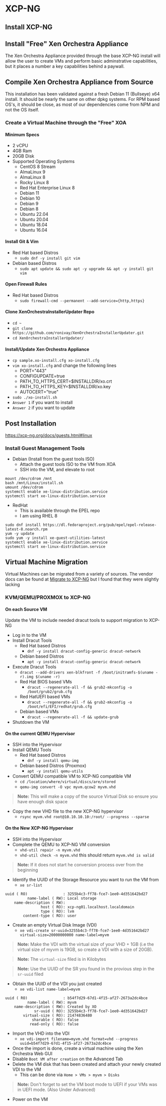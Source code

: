 # XCP-NG

## Install XCP-NG

## Install "Free" Xen Orchestra Appliance
The Xen Orchestra Appliance provided through the base XCP-NG install will allow the user to create VMs and perform basic adminstrative capabilities, but it places a number a key capabilities behind a paywall.

## Compile Xen Orchestra Appliance from Source
This installation has been validated against a fresh Debian 11 (Bullseye) x64 install. It should be nearly the same on other dpkg systems. For RPM based OS's, it should be close, as most of our dependencies come from NPM and not the OS itself.

### Create a Virtual Machine through the "Free" XOA
#### Minimum Specs
- 2 vCPU
- 4GB Ram
- 20GB Disk
- Supported Operating Systems
    - CentOS 8 Stream
    - AlmaLinux 9
    - AlmaLinux 8
    - Rocky Linux 8
    - Red Hat Enterprise Linux 8
    - Debian 11
    - Debian 10
    - Debian 9
    - Debian 8
    - Ubuntu 22.04
    - Ubuntu 20.04
    - Ubuntu 18.04
    - Ubuntu 16.04

#### Install Git & Vim
- Red Hat based Distros
    - `sudo dnf -y install git vim`
- Debian based Distros
    - `sudo apt update && sudo apt -y upgrade && apt -y install git vim`

#### Open Firewall Rules
- Red Hat based Distros
    - `sudo firewall-cmd --permanent --add-service={http,https}`

#### Clone XenOrchestraInstallerUpdater Repo
- `cd ~`
- `git clone https://github.com/ronivay/XenOrchestraInstallerUpdater.git`
- `cd XenOrchestraInstallerUpdater/`

#### Install/Update Xen Orchestra Appliance
- `cp sample.xo-install.cfg xo-install.cfg`
- `vim xo-install.cfg` and change the following lines
    - PORT="443"
    - CONFIGUPDATE=true
    - PATH_TO_HTTPS_CERT=$INSTALLDIR/xo.crt
    - PATH_TO_HTTPS_KEY=$INSTALLDIR/xo.key
    - AUTOCERT="true"
- `sudo ./xo-install.sh`
- `Answer 1` if you want to install
- `Answer 2` if you want to update

## Post Installation
https://xcp-ng.org/docs/guests.html#linux
### Install Guest Management Tools
- Debian (Install from the guest tools ISO)
    -  Attach the guest tools ISO to the VM from XOA
    -  SSH into the VM, and elevate to root
```
mount /dev/cdrom /mnt
bash /mnt/Linux/install.sh
umount /dev/cdrom
systemctl enable xe-linux-distribution.service
systemctl start xe-linux-distribution.service
```
- RedHat
    - This is available through the EPEL repo
    - I am using RHEL 8
```
sudo dnf install https://dl.fedoraproject.org/pub/epel/epel-release-latest-8.noarch.rpm
yum -y update
sudo yum -y install xe-guest-utilities-latest
systemctl enable xe-linux-distribution.service
systemctl start xe-linux-distribution.service
```

## Virtual Machine Migration
Virtual Machines can be migrated from a variety of sources. The vendor docs can be found at [Migrate to XCP-NG](https://xcp-ng.org/docs/migratetoxcpng.html) but I found that they were slightly lacking

### KVM/QEMU/PROXMOX to XCP-NG
#### **On each Source VM**
Update the VM to include needed dracut tools to support migration to XCP-NG
- Log in to the VM
- Install Dracut Tools
    - Red Hat based Distros
        - `dnf -y install dracut-config-generic dracut-network`
    - Debian based Distros
        - `apt -y install dracut-config-generic dracut-network`
- Execute Dracut Tools
    - `dracut --add-drivers xen-blkfront -f /boot/initramfs-$(uname -r).img $(uname -r)`
    - Red Hat BIOS based VMs
        - `dracut --regenerate-all -f && grub2-mkconfig -o /boot/grub2/grub.cfg`
    - Red HatUEFI based VMs
        - `dracut --regenerate-all -f && grub2-mkconfig -o /boot/efi/EFI/redhat/grub.cfg`
    - Debian based VMs
        - `dracut --regenerate-all -f && update-grub`
- Shutdown the VM

#### **On the current QEMU Hypervisor**
- SSH into the Hypervisor
- Install QEMU Tools
    - Red Hat based Distros
        - `dnf -y install qemu-img`
    - Debian based Distros (Proxmox)
        - `apt -y install qemu-utils`
- Convert QEMU compatible VM to XCP-NG compatible VM
    - `cd /location/where/virtual/discs/are/stored`
    - `qemu-img convert -O vpc myvm.qcow2 myvm.vhd`

>**Note:** This will make a copy of the source Virtual Disk so ensure you have enough disk space

- Copy the new VHD file to the new XCP-NG hypervisor
    - `rsync myvm.vhd root@10.10.10.10:/root/ --progress --sparse`

#### **On the New XCP-NG Hypervisor**
- SSH into the Hypervisor
- Complete the QEMU to XCP-NG VM conversion
    - `vhd-util repair -n myvm.vhd`
    - `vhd-util check -n myvm.vhd` this should return `myvm.vhd is valid`
>**Note:** If it does not start he conversion process over from the beginning
- Identify the UUID of the Storage Resource you want to run the VM from
    - `xe sr-list`
```
uuid ( RO)                : 3255b4c3-ff78-fce7-1ee0-4d351642bd27
          name-label ( RW): Local storage
    name-description ( RW): 
                host ( RO): xcp-ng01.localhost.localdomain
                type ( RO): lvm
        content-type ( RO): user

```
- Create an empty Virtual Disk Image (VDI)
    - `xe vdi-create sr-uuid=3255b4c3-ff78-fce7-1ee0-4d351642bd27 virtual-size=20000000000 name-label=myvm`
>**Note:** Make the VDI with the virtual size of your VHD + 1GB (i.e the virtual size of myvm is 19GB, so create a VDI with a size of 20GB).

>**Note:** The `virtual-size` filed is in Kilobytes

>**Note:** Use the UUID of the SR you found in the provious step in the `sr-uuid` filed

- Obtain the UUID of the VDI you just created
    - `xe vdi-list name-label=myvm`
```
uuid ( RO)                : b54f7d29-67d1-4f15-af27-2673a2dc4bce
          name-label ( RW): myvm
    name-description ( RW): Created by XO
             sr-uuid ( RO): 3255b4c3-ff78-fce7-1ee0-4d351642bd27
        virtual-size ( RO): 21474836480
            sharable ( RO): false
           read-only ( RO): false
```
- Import the VHD into the VDI
    - `xe vdi-import filename=myvm.vhd format=vhd --progress uuid=b54f7d29-67d1-4f15-af27-2673a2dc4bce`
- Once the import is done, create a virtual machine using the Xen Orchestra Web GUI
- Disable `Boot VM after creation` on the Advanced Tab
- Delete the VM disk that has been created and attach your newly created VDI to the VM
    - This can be done via `Home > VMs > myvm > Disks`
>**Note:** Don't forget to set the VM boot mode to UEFI if your VMs was in UEFI mode. (Also Under Advanced)
- Power on the VM
